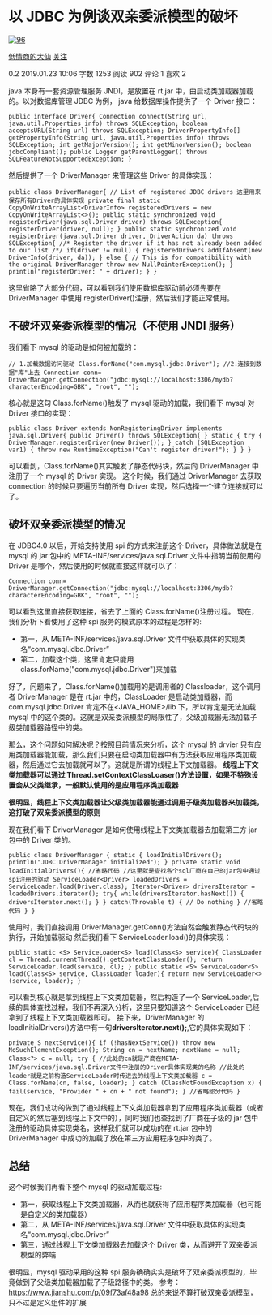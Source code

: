 # 以 JDBC 为例谈双亲委派模型的破坏

[![96]()]()

[低情商的大仙]() [关注]()

0.2 2019.01.23 10:06 字数 1253 阅读 902 评论 1 喜欢 2

java 本身有一套资源管理服务 JNDI，是放置在 rt.jar 中，由启动类加载器加载的。以对数据库管理 JDBC 为例，
java 给数据库操作提供了一个 Driver 接口：

```
public interface Driver{ Connection connect(String url, java.util.Properties info) throws SQLException; boolean acceptsURL(String url) throws SQLException; DriverPropertyInfo[] getPropertyInfo(String url, java.util.Properties info) throws SQLException; int getMajorVersion(); int getMinorVersion(); boolean jdbcCompliant(); public Logger getParentLogger() throws SQLFeatureNotSupportedException; }
```

然后提供了一个 DriverManager 来管理这些 Driver 的具体实现：

```
public class DriverManager{ // List of registered JDBC drivers 这里用来保存所有Driver的具体实现 private final static CopyOnWriteArrayList<DriverInfo> registeredDrivers = new CopyOnWriteArrayList<>(); public static synchronized void registerDriver(java.sql.Driver driver) throws SQLException{ registerDriver(driver, null); } public static synchronized void registerDriver(java.sql.Driver driver, DriverAction da) throws SQLException{ //* Register the driver if it has not already been added to our list /*/ if(driver != null) { registeredDrivers.addIfAbsent(new DriverInfo(driver, da)); } else { // This is for compatibility with the original DriverManager throw new NullPointerException(); } println("registerDriver: " + driver); } }
```

这里省略了大部分代码，可以看到我们使用数据库驱动前必须先要在 DriverManager 中使用 registerDriver()注册，然后我们才能正常使用。

## 不破坏双亲委派模型的情况（不使用 JNDI 服务）

我们看下 mysql 的驱动是如何被加载的：

```
// 1.加载数据访问驱动 Class.forName("com.mysql.jdbc.Driver"); //2.连接到数据"库"上去 Connection conn= DriverManager.getConnection("jdbc:mysql://localhost:3306/mydb?characterEncoding=GBK", "root", "");
```

核心就是这句 Class.forName()触发了 mysql 驱动的加载，我们看下 mysql 对 Driver 接口的实现：

```
public class Driver extends NonRegisteringDriver implements java.sql.Driver{ public Driver() throws SQLException{ } static { try { DriverManager.registerDriver(new Driver()); } catch (SQLException var1) { throw new RuntimeException("Can't register driver!"); } } }
```

可以看到，Class.forName()其实触发了静态代码块，然后向 DriverManager 中注册了一个 mysql 的 Driver 实现。
这个时候，我们通过 DriverManager 去获取 connection 的时候只要遍历当前所有 Driver 实现，然后选择一个建立连接就可以了。

## 破坏双亲委派模型的情况

在 JDBC4.0 以后，开始支持使用 spi 的方式来注册这个 Driver，具体做法就是在 mysql 的 jar 包中的 META-INF/services/java.sql.Driver 文件中指明当前使用的 Driver 是哪个，然后使用的时候就直接这样就可以了：

```
Connection conn= DriverManager.getConnection("jdbc:mysql://localhost:3306/mydb?characterEncoding=GBK", "root", "");
```

可以看到这里直接获取连接，省去了上面的 Class.forName()注册过程。
现在，我们分析下看使用了这种 spi 服务的模式原本的过程是怎样的:

- 第一，从 META-INF/services/java.sql.Driver 文件中获取具体的实现类名“com.mysql.jdbc.Driver”
- 第二，加载这个类，这里肯定只能用 class.forName("com.mysql.jdbc.Driver")来加载

好了，问题来了，Class.forName()加载用的是调用者的 Classloader，这个调用者 DriverManager 是在 rt.jar 中的，ClassLoader 是启动类加载器，而 com.mysql.jdbc.Driver 肯定不在<JAVA_HOME>/lib 下，所以肯定是无法加载 mysql 中的这个类的。这就是双亲委派模型的局限性了，父级加载器无法加载子级类加载器路径中的类。

那么，这个问题如何解决呢？按照目前情况来分析，这个 mysql 的 drvier 只有应用类加载器能加载，那么我们只要在启动类加载器中有方法获取应用程序类加载器，然后通过它去加载就可以了。这就是所谓的线程上下文加载器。
**线程上下文类加载器可以通过 Thread.setContextClassLoaser()方法设置，如果不特殊设置会从父类继承，一般默认使用的是应用程序类加载器**

**很明显，线程上下文类加载器让父级类加载器能通过调用子级类加载器来加载类，这打破了双亲委派模型的原则**

现在我们看下 DriverManager 是如何使用线程上下文类加载器去加载第三方 jar 包中的 Driver 类的。

```
public class DriverManager { static { loadInitialDrivers(); println("JDBC DriverManager initialized"); } private static void loadInitialDrivers(){ //省略代码 //这里就是查找各个sql厂商在自己的jar包中通过spi注册的驱动 ServiceLoader<Driver> loadedDrivers = ServiceLoader.load(Driver.class); Iterator<Driver> driversIterator = loadedDrivers.iterator(); try{ while(driversIterator.hasNext()) { driversIterator.next(); } } catch(Throwable t) { // Do nothing } //省略代码 } }
```

使用时，我们直接调用 DriverManager.getConn()方法自然会触发静态代码块的执行，开始加载驱动
然后我们看下 ServiceLoader.load()的具体实现：

```
public static <S> ServiceLoader<S> load(Class<S> service){ ClassLoader cl = Thread.currentThread().getContextClassLoader(); return ServiceLoader.load(service, cl); } public static <S> ServiceLoader<S> load(Class<S> service, ClassLoader loader){ return new ServiceLoader<>(service, loader); }
```

可以看到核心就是拿到线程上下文类加载器，然后构造了一个 ServiceLoader,后续的具体查找过程，我们不再深入分析，这里只要知道这个 ServiceLoader 已经拿到了线程上下文类加载器即可。
接下来，DriverManager 的 loadInitialDrivers()方法中有一句**driversIterator.next();**,它的具体实现如下：

```
private S nextService(){ if (!hasNextService()) throw new NoSuchElementException(); String cn = nextName; nextName = null; Class<?> c = null; try { //此处的cn就是产商在META-INF/services/java.sql.Driver文件中注册的Driver具体实现类的名称 //此处的loader就是之前构造ServiceLoader时传进去的线程上下文类加载器 c = Class.forName(cn, false, loader); } catch (ClassNotFoundException x) { fail(service, "Provider " + cn + " not found"); } //省略部分代码 }
```

现在，我们成功的做到了通过线程上下文类加载器拿到了应用程序类加载器（或者自定义的然后塞到线程上下文中的），同时我们也查找到了厂商在子级的 jar 包中注册的驱动具体实现类名，这样我们就可以成功的在 rt.jar 包中的 DriverManager 中成功的加载了放在第三方应用程序包中的类了。

## 总结

这个时候我们再看下整个 mysql 的驱动加载过程:

- 第一，获取线程上下文类加载器，从而也就获得了应用程序类加载器（也可能是自定义的类加载器）
- 第二，从 META-INF/services/java.sql.Driver 文件中获取具体的实现类名“com.mysql.jdbc.Driver”
- 第三，通过线程上下文类加载器去加载这个 Driver 类，从而避开了双亲委派模型的弊端

很明显，mysql 驱动采用的这种 spi 服务确确实实是破坏了双亲委派模型的，毕竟做到了父级类加载器加载了子级路径中的类。
参考： https://www.jianshu.com/p/09f73af48a98 总的来说不算打破双亲委派模型，只不过是定义组件的扩展
